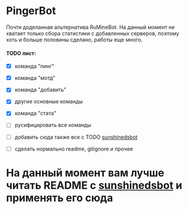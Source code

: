 # PingerBot
Почти доделанная альтернатива RuMineBot. На данный момент не хватает только сбора статистики с добавленных серверов, поэтому хоть и больше половины сделано, работы еще много.

#### TODO лист:
- [x] команда "пинг"
- [x] команда "мотд"
- [x] команда "добавить"
- [x] другие основные команды
- [x] команда "стата"
- [ ] русифицировать все команды
- [ ] добавить сюда также все с TODO [sunshinedsbot](https://github.com/PerchunPak/sunshinedsbot)
- [ ] сделать нормально readme, gitignore и прочее


# На данный момент вам лучше читать README с [sunshinedsbot](https://github.com/PerchunPak/sunshinedsbot) и применять его сюда
